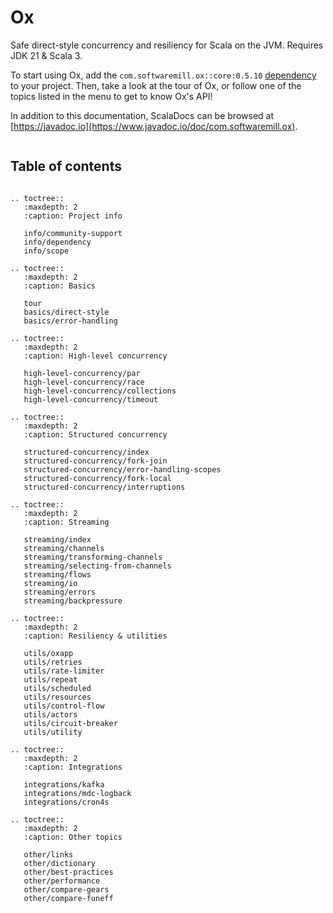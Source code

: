 # Ox

Safe direct-style concurrency and resiliency for Scala on the JVM. Requires JDK 21 & Scala 3.

To start using Ox, add the `com.softwaremill.ox::core:0.5.10` [dependency](info/dependency.md) to your project. 
Then, take a look at the tour of Ox, or follow one of the topics listed in the menu to get to know Ox's API!

In addition to this documentation, ScalaDocs can be browsed at [https://javadoc.io](https://www.javadoc.io/doc/com.softwaremill.ox).

```{include} tour.md

```

## Table of contents

```{eval-rst}

.. toctree::
   :maxdepth: 2
   :caption: Project info

   info/community-support
   info/dependency
   info/scope

.. toctree::
   :maxdepth: 2
   :caption: Basics
   
   tour
   basics/direct-style
   basics/error-handling

.. toctree::
   :maxdepth: 2   
   :caption: High-level concurrency
   
   high-level-concurrency/par
   high-level-concurrency/race
   high-level-concurrency/collections
   high-level-concurrency/timeout

.. toctree::
   :maxdepth: 2   
   :caption: Structured concurrency
   
   structured-concurrency/index
   structured-concurrency/fork-join
   structured-concurrency/error-handling-scopes
   structured-concurrency/fork-local
   structured-concurrency/interruptions

.. toctree::
   :maxdepth: 2
   :caption: Streaming

   streaming/index
   streaming/channels
   streaming/transforming-channels
   streaming/selecting-from-channels
   streaming/flows
   streaming/io
   streaming/errors
   streaming/backpressure
   
.. toctree::
   :maxdepth: 2   
   :caption: Resiliency & utilities
   
   utils/oxapp
   utils/retries
   utils/rate-limiter
   utils/repeat
   utils/scheduled
   utils/resources
   utils/control-flow
   utils/actors
   utils/circuit-breaker
   utils/utility

.. toctree::
   :maxdepth: 2
   :caption: Integrations

   integrations/kafka
   integrations/mdc-logback
   integrations/cron4s

.. toctree::
   :maxdepth: 2
   :caption: Other topics
   
   other/links
   other/dictionary
   other/best-practices
   other/performance
   other/compare-gears
   other/compare-funeff
